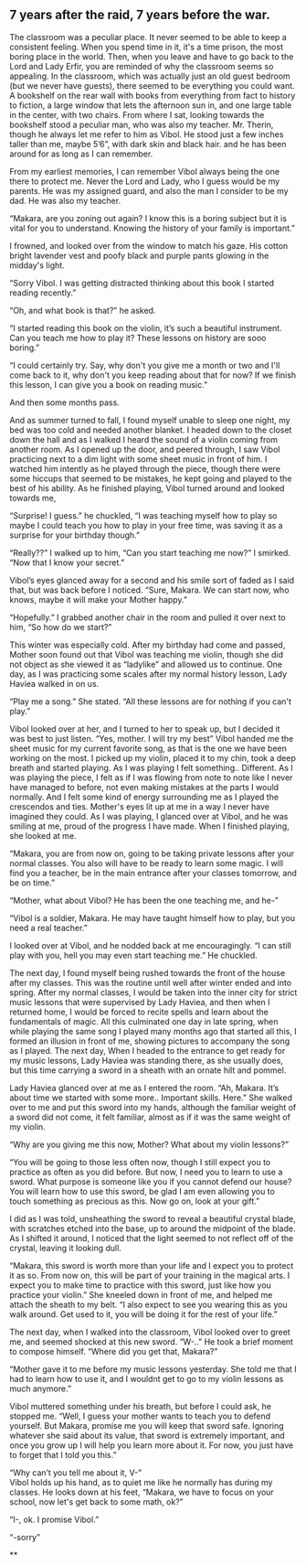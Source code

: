 ## **7 years after the raid, 7 years before the war.**

The classroom was a peculiar place. It never seemed to be able to keep a consistent feeling. When you spend time in it, it's a time prison, the most boring place in the world. Then, when you leave and have to go back to the Lord and Lady Erfir, you are reminded of why the classroom seems so appealing. In the classroom, which was actually just an old guest bedroom (but we never have guests), there seemed to be everything you could want. A bookshelf on the rear wall with books from everything from fact to history to fiction, a large window that lets the afternoon sun in, and one large table in the center, with two chairs. From where I sat, looking towards the bookshelf stood a peculiar man, who was also my teacher. Mr. Therin, though he always let me refer to him as Vibol. He stood just a few inches taller than me, maybe 5’6”, with dark skin and black hair. and he has been around for as long as I can remember.

From my earliest memories, I can remember Vibol always being the one there to protect me. Never the Lord and Lady, who I guess would be my parents. He was my assigned guard, and also the man I consider to be my dad. He was also my teacher.

“Makara, are you zoning out again? I know this is a boring subject but it is vital for you to understand. Knowing the history of your family is important.”

I frowned, and looked over from the window to match his gaze. His cotton bright lavender vest and poofy black and purple pants glowing in the midday's light. 

“Sorry Vibol. I was getting distracted thinking about this book I started reading recently.”

“Oh, and what book is that?” he asked.

“I started reading this book on the violin, it’s such a beautiful instrument. Can you teach me how to play it? These lessons on history are sooo boring.”

“I could certainly try. Say, why don't you give me a month or two and I'll come back to it, why don't you keep reading about that for now? If we finish this lesson, I can give you a book on reading music.”

And then some months pass.

And as summer turned to fall, I found myself unable to sleep one night, my bed was too cold and needed another blanket. I headed down to the closet down the hall and as I walked I heard the sound of a violin coming from another room. As I opened up the door, and peered through, I saw Vibol practicing next to a dim light with some sheet music in front of him. I watched him intently as he played through the piece, though there were some hiccups that seemed to be mistakes, he kept going and played to the best of his ability. As he finished playing, Vibol turned around and looked towards me,

“Surprise! I guess.” he chuckled, “I was teaching myself how to play so maybe I could teach you how to play in your free time, was saving it as a surprise for your birthday though.”

“Really??” I walked up to him, “Can you start teaching me now?” I smirked. “Now that I know your secret.”

Vibol’s eyes glanced away for a second and his smile sort of faded as I said that, but was back before I noticed. “Sure, Makara. We can start now, who knows, maybe it will make your Mother happy.” 

“Hopefully.” I grabbed another chair in the room and pulled it over next to him, “So how do we start?”

  

This winter was especially cold. After my birthday had come and passed, Mother soon found out that Vibol was teaching me violin, though she did not object as she viewed it as “ladylike” and allowed us to continue. One day, as I was practicing some scales after my normal history lesson, Lady Haviea walked in on us.  
  

“Play me a song.” She stated. “All these lessons are for nothing if you can't play.” 

Vibol looked over at her, and I turned to her to speak up, but I decided it was best to just listen. “Yes, mother. I will try my best” Vibol handed me the sheet music for my current favorite song, as that is the one we have been working on the most. I picked up my violin, placed it to my chin, took a deep breath and started playing. As I was playing I felt something.. Different. As I was playing the piece, I felt as if I was flowing from note to note like I never have managed to before, not even making mistakes at the parts I would normally. And I felt some kind of energy surrounding me as I played the crescendos and ties. Mother's eyes lit up at me in a way I never have imagined they could. As I was playing, I glanced over at Vibol, and he was smiling at me, proud of the progress I have made. When I finished playing, she looked at me.

“Makara, you are from now on, going to be taking private lessons after your normal classes. You also will have to be ready to learn some magic. I will find you a teacher, be in the main entrance after your classes tomorrow, and be on time.”

“Mother, what about Vibol? He has been the one teaching me, and he-”

“Vibol is a soldier, Makara. He may have taught himself how to play, but you need a real teacher.” 

I looked over at Vibol, and he nodded back at me encouragingly. “I can still play with you, hell you may even start teaching me.” He chuckled.

The next day, I found myself being rushed towards the front of the house after my classes. This was the routine until well after winter ended and into spring. After my normal classes, I would be taken into the inner city for strict music lessons that were supervised by Lady Haviea, and then when I returned home, I would be forced to recite spells and learn about the fundamentals of magic. All this culminated one day in late spring, when while playing the same song I played many months ago that started all this, I formed an illusion in front of me, showing pictures to accompany the song as I played. The next day, When I headed to the entrance to get ready for my music lessons, Lady Haviea was standing there, as she usually does, but this time carrying a sword in a sheath with an ornate hilt and pommel.

Lady Haviea glanced over at me as I entered the room. “Ah, Makara. It’s about time we started with some more.. Important skills. Here.” She walked over to me and put this sword into my hands, although the familiar weight of a sword did not come, it felt familiar, almost as if it was the same weight of my violin.

“Why are you giving me this now, Mother? What about my violin lessons?”

“You will be going to those less often now, though I still expect you to practice as often as you did before. But now, I need you to learn to use a sword. What purpose is someone like you if you cannot defend our house? You will learn how to use this sword, be glad I am even allowing you to touch something as precious as this. Now go on, look at your gift.”

I did as I was told, unsheathing the sword to reveal a beautiful crystal blade, with scratches etched into the base, up to around the midpoint of the blade. As I shifted it around, I noticed that the light seemed to not reflect off of the crystal, leaving it looking dull.

“Makara, this sword is worth more than your life and I expect you to protect it as so. From now on, this will be part of your training in the magical arts. I expect you to make time to practice with this sword, just like how you practice your violin.” She kneeled down in front of me, and helped me attach the sheath to my belt. “I also expect to see you wearing this as you walk around. Get used to it, you will be doing it for the rest of your life.”

The next day, when I walked into the classroom, Vibol looked over to greet me, and seemed shocked at this new sword. “W-..” He took a brief moment to compose himself. “Where did you get that, Makara?”

“Mother gave it to me before my music lessons yesterday. She told me that I had to learn how to use it, and I wouldnt get to go to my violin lessons as much anymore.”

Vibol muttered something under his breath, but before I could ask, he stopped me. “Well, I guess your mother wants to teach you to defend yourself. But Makara, promise me you will keep that sword safe. Ignoring whatever she said about its value, that sword is extremely important, and once you grow up I will help you learn more about it. For now, you just have to forget that I told you this.”

“Why can’t you tell me about it, V-”  
Vibol holds up his hand, as to quiet me like he normally has during my classes. He looks down at his feet, “Makara, we have to focus on your school, now let's get back to some math, ok?”

“I-, ok. I promise Vibol.”

“-sorry”

**